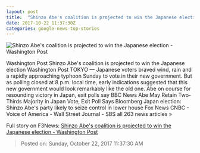 ```yaml
---
layout: post
title:  "Shinzo Abe's coalition is projected to win the Japanese election - Washington Post"
date: 2017-10-22 11:37:30Z
categories: google-news-top-stories
---
```


![Shinzo Abe's coalition is projected to win the Japanese election - Washington Post](https://img.washingtonpost.com/rf/image_1484w/2010-2019/WashingtonPost/2017/10/22/Foreign/Images/AFP_TM1KP.jpg?t=20170517)

Washington Post Shinzo Abe's coalition is projected to win the Japanese election Washington Post TOKYO — Japanese voters braved wind, rain and a rapidly approaching typhoon Sunday to vote in their new government. But as polling closed at 8 p.m. local time, early indications suggested that this new government would look remarkably like the old one. Abe on course for resounding victory in Japan, exit polls say BBC News Abe May Retain Two-Thirds Majority in Japan Vote, Exit Poll Says Bloomberg Japan election: Shinzo Abe's party likely to seize control in lower house Fox News CNBC - Voice of America - Wall Street Journal - SBS all 263 news articles »


Full story on F3News: [Shinzo Abe's coalition is projected to win the Japanese election - Washington Post](http://www.f3nws.com/n/aAbpUC)

> Posted on: Sunday, October 22, 2017 11:37:30 AM
